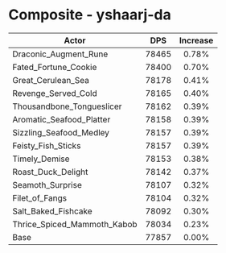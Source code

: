 # Composite - yshaarj-da
| Actor | DPS | Increase |
|---|:---:|:---:|
|Draconic_Augment_Rune|78465|0.78%|
|Fated_Fortune_Cookie|78400|0.70%|
|Great_Cerulean_Sea|78178|0.41%|
|Revenge_Served_Cold|78165|0.40%|
|Thousandbone_Tongueslicer|78162|0.39%|
|Aromatic_Seafood_Platter|78158|0.39%|
|Sizzling_Seafood_Medley|78157|0.39%|
|Feisty_Fish_Sticks|78157|0.39%|
|Timely_Demise|78153|0.38%|
|Roast_Duck_Delight|78142|0.37%|
|Seamoth_Surprise|78107|0.32%|
|Filet_of_Fangs|78104|0.32%|
|Salt_Baked_Fishcake|78092|0.30%|
|Thrice_Spiced_Mammoth_Kabob|78034|0.23%|
|Base|77857|0.00%|
